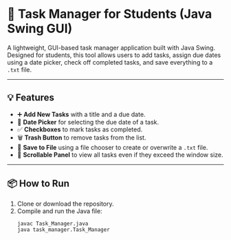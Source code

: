 # 📝 Task Manager for Students (Java Swing GUI)

A lightweight, GUI-based task manager application built with Java Swing. Designed for students, this tool allows users to add tasks, assign due dates using a date picker, check off completed tasks, and save everything to a `.txt` file.

---

## 💡 Features

- ➕ **Add New Tasks** with a title and a due date.
- 📅 **Date Picker** for selecting the due date of a task.
- ✅ **Checkboxes** to mark tasks as completed.
- 🗑️ **Trash Button** to remove tasks from the list.
- 💾 **Save to File** using a file chooser to create or overwrite a `.txt` file.
- 📜 **Scrollable Panel** to view all tasks even if they exceed the window size.

---

## 📦 How to Run

1. Clone or download the repository.
2. Compile and run the Java file:
   ```bash
   javac Task_Manager.java
   java task_manager.Task_Manager
